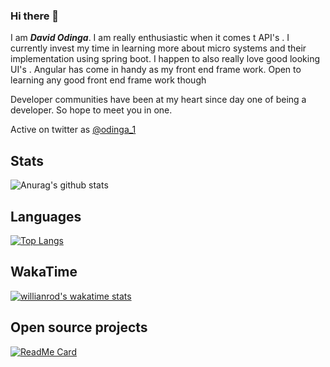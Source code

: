 ### Hi there 👋

I am **_David Odinga_**. I am really enthusiastic when it comes t API's . I currently invest my time in learning more about micro systems and their implementation using spring boot. I happen to also really love good looking UI's . Angular has come in handy as my front end frame work. Open to learning any good front end frame work though

Developer communities have been at my heart since day one of being a developer. So hope to meet you in one. 

Active on twitter as [@odinga_1](https://twitter.com/odinga_1)

## Stats
![Anurag's github stats](https://github-readme-stats.vercel.app/api?username=Odinga96&count_private=true&show_icons=true&&theme=radical)

## Languages
[![Top Langs](https://github-readme-stats.vercel.app/api/top-langs/?username=Odinga96&langs_count=4&layout=compact)](https://github.com/anuraghazra/github-readme-stats)

## WakaTime
[![willianrod's wakatime stats](https://github-readme-stats.vercel.app/api/wakatime?username=odinga)](https://github.com/anuraghazra/github-readme-stats)

## Open source projects
[![ReadMe Card](https://github-readme-stats.vercel.app/api/pin/?username=odinga96&repo=Algo_Ds_Notes)](https://github.com/anuraghazra/github-readme-stats)
